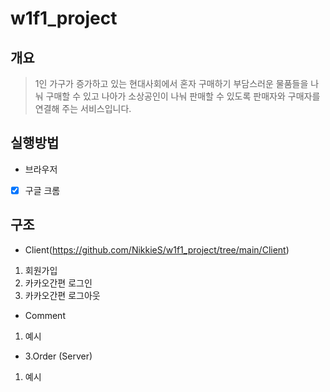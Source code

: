 # w1f1_project
## 개요
> 1인 가구가 증가하고 있는 현대사회에서 혼자 구매하기 부담스러운 물품들을 나눠 구매할 수 있고 나아가 소상공인이 나눠 판매할 수 있도록 판매자와 구매자를 연결해 주는 서비스입니다.
## 실행방법
* 브라우저
 - [x] 구글 크롬
## 구조
* Client(https://github.com/NikkieS/w1f1_project/tree/main/Client)
 1. 회원가입
 2. 카카오간편 로그인
 3. 카카오간편 로그아웃
* Comment
 1. 예시
* 3.Order (Server)
 1. 예시
##
